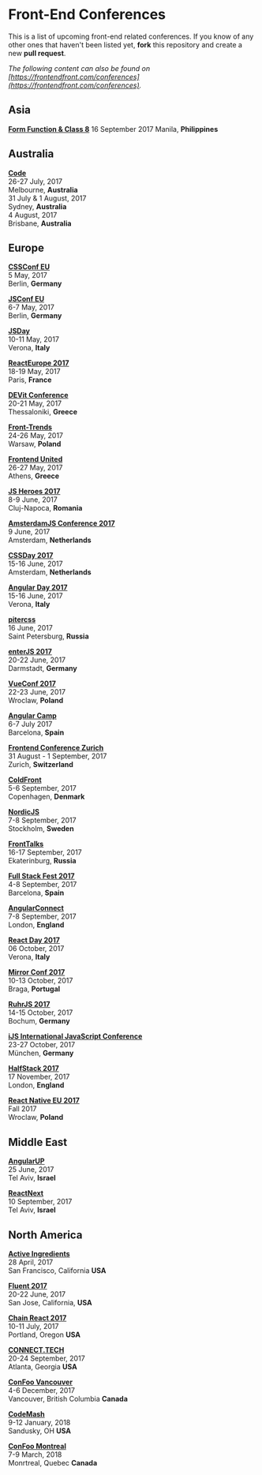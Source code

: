 # Front-End Conferences

This is a list of upcoming front-end related conferences. If you know of any other ones that haven't been listed yet, **fork** this repository and create a new **pull request**.

*The following content can also be found on [https://frontendfront.com/conferences](https://frontendfront.com/conferences).*

## Asia
[**Form Function & Class 8**](http://2017.formfunctionclass.com)
16 September 2017
Manila, **Philippines**

## Australia

[**Code**](https://www.webdirections.org/code/)  
26-27 July, 2017  
Melbourne, **Australia**  
31 July & 1 August, 2017  
Sydney, **Australia**  
4 August, 2017  
Brisbane, **Australia**  


## Europe 

[**CSSConf EU**](http://2017.cssconf.eu/)  
5 May, 2017  
Berlin, **Germany**

[**JSConf EU**](http://2017.jsconf.eu/)  
6-7 May, 2017  
Berlin, **Germany**

[**JSDay**](http://2017.jsday.it/)  
10-11 May, 2017  
Verona, **Italy**

[**ReactEurope 2017**](https://www.react-europe.org/)  
18-19 May, 2017  
Paris, **France**

[**DEVit Conference**](http://devitconf.org/)  
20-21 May, 2017  
Thessaloniki, **Greece**

[**Front-Trends**](https://2017.front-trends.com/)  
24-26 May, 2017  
Warsaw, **Poland**

[**Frontend United**](http://frontendunited.org/)  
26-27 May, 2017  
Athens, **Greece**

[**JS Heroes 2017**](http://jsheroes.io/)  
8-9 June, 2017  
Cluj-Napoca, **Romania**

[**AmsterdamJS Conference 2017**](https://amsterdamjs.com/)  
9 June, 2017  
Amsterdam, **Netherlands**

[**CSSDay 2017**](https://cssday.nl/2016)  
15-16 June, 2017  
Amsterdam, **Netherlands**

[**Angular Day 2017**](http://2017.angularday.it/)  
15-16 June, 2017  
Verona, **Italy**

[**pitercss**](https://pitercss.com/)  
16 June, 2017  
Saint Petersburg, **Russia**

[**enterJS 2017**](https://www.enterjs.de/)  
20-22 June, 2017  
Darmstadt, **Germany**

[**VueConf 2017**](https://conf.vuejs.org/)  
22-23 June, 2017  
Wroclaw, **Poland**

[**Angular Camp**](https://angularcamp.org/)  
6-7 July 2017  
Barcelona, **Spain**

[**Frontend Conference Zurich**](https://frontendconf.ch/)  
31 August - 1 September, 2017  
Zurich, **Switzerland**

[**ColdFront**](https://coldfront.co)  
5-6 September, 2017  
Copenhagen, **Denmark**

[**NordicJS**](http://nordicjs.com/)  
7-8 September, 2017  
Stockholm, **Sweden**

[**FrontTalks**](http://fronttalks.ru/)  
16-17 September, 2017  
Ekaterinburg, **Russia**

[**Full Stack Fest 2017**](http://2017.fullstackfest.com/)  
4-8 September, 2017  
Barcelona, **Spain**

[**AngularConnect**](http://angularconnect.com/)  
7-8 September, 2017  
London, **England**

[**React Day 2017**](http://2017.reactjsday.it/)  
06 October, 2017  
 Verona, **Italy**

[**Mirror Conf 2017**](http://www.mirrorconf.com/)  
10-13 October, 2017  
Braga, **Portugal**

[**RuhrJS 2017**](https://2017.ruhrjs.de/)  
14-15 October, 2017  
Bochum, **Germany**

[**iJS International JavaScript Conference**](https://javascript-conference.com/)  
23-27 October, 2017  
München, **Germany**

[**HalfStack 2017**](http://halfstackconf.com/)  
17 November, 2017  
London, **England**

[**React Native EU 2017**](http://react-native.eu/)  
Fall 2017  
Wroclaw, **Poland**

## Middle East

[**AngularUP**](http://angular-up.com/)  
25 June, 2017  
Tel Aviv, **Israel**

[**ReactNext**](http://react-next.com/)  
10 September, 2017  
Tel Aviv, **Israel**

## North America

[**Active Ingredients**](https://activeingredients.info/)  
28 April, 2017  
San Francisco, California **USA**

[**Fluent 2017**](http://conferences.oreilly.com/fluent/fl-ca)  
20-22 June, 2017  
San Jose, California, **USA**

[**Chain React 2017**](https://infinite.red/ChainReactConf)  
10-11 July, 2017  
Portland, Oregon **USA**

[**CONNECT.TECH**](http://connect.tech/)  
20-24 September, 2017  
Atlanta, Georgia **USA**

[**ConFoo Vancouver**](https://confoo.ca/en/yvr2017)  
4-6 December, 2017  
Vancouver, British Columbia **Canada**

[**CodeMash**](https://codemash.org)  
9-12 January, 2018  
Sandusky, OH **USA**

[**ConFoo Montreal**](https://confoo.ca/en/yul2018)  
7-9 March, 2018  
Monrtreal, Quebec **Canada**

